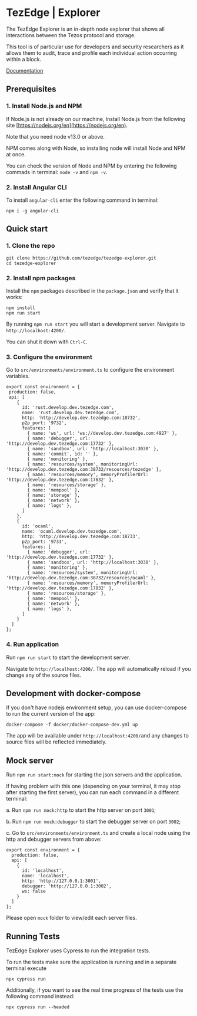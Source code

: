 # TezEdge | Explorer

The TezEdge Explorer is an in-depth node explorer that shows all interactions between the Tezos protocol and storage. 

This tool is of particular use for developers and security researchers as it allows them to audit, trace and profile each individual action occurring within a block.

[Documentation](https://docs.tezedge.com/tezedge/explorer)

## Prerequisites

### 1. Install Node.js and NPM

If Node.js is not already on our machine, Install Node.js from the following site [https://nodejs.org/en](https://nodejs.org/en).

Note that you need node v13.0 or above.

NPM comes along with Node, so installing node will install Node and NPM at once.

You can check the version of Node and NPM by entering the following commads in terminal: `node -v` and `npm -v`.

### 2. Install Angular CLI

To install `angular-cli` enter the following command in terminal:

```
npm i -g angular-cli
```

## Quick start

### 1. Clone the repo
```
git clone https://github.com/tezedge/tezedge-explorer.git
cd tezedge-explorer
```

### 2. Install npm packages
Install the `npm` packages described in the `package.json` and verify that it works:

```
npm install
npm run start
```
By running `npm run start` you will start a development server. Navigate to `http://localhost:4200/`.

You can shut it down with `Ctrl-C`.


### 3. Configure the environment

Go to `src/environments/environment.ts` to configure the environment variables.

```
export const environment = {
 production: false,
 api: [
    {
      id: 'rust.develop.dev.tezedge.com',
      name: 'rust.develop.dev.tezedge.com',
      http: 'http://develop.dev.tezedge.com:18732',
      p2p_port: '9732',
      features: [
        { name: 'ws', url: 'ws://develop.dev.tezedge.com:4927' },
        { name: 'debugger', url: 'http://develop.dev.tezedge.com:17732' },
        { name: 'sandbox', url: 'http://localhost:3030' },
        { name: 'commit', id: '' },
        { name: 'monitoring' },
        { name: 'resources/system', monitoringUrl: 'http://develop.dev.tezedge.com:38732/resources/tezedge' },
        { name: 'resources/memory', memoryProfilerUrl: 'http://develop.dev.tezedge.com:17832' },
        { name: 'resources/storage' },
        { name: 'mempool' },
        { name: 'storage' },
        { name: 'network' },
        { name: 'logs' },
      ]
    },
    {
      id: 'ocaml',
      name: 'ocaml.develop.dev.tezedge.com',
      http: 'http://develop.dev.tezedge.com:18733',
      p2p_port: '9733',
      features: [
        { name: 'debugger', url: 'http://develop.dev.tezedge.com:17732' },
        { name: 'sandbox', url: 'http://localhost:3030' },
        { name: 'monitoring' },
        { name: 'resources/system', monitoringUrl: 'http://develop.dev.tezedge.com:38732/resources/ocaml' },
        { name: 'resources/memory', memoryProfilerUrl: 'http://develop.dev.tezedge.com:17832' },
        { name: 'resources/storage' },
        { name: 'mempool' },
        { name: 'network' },
        { name: 'logs' },
      ]
    }
  ]
};
```

### 4. Run application

Run `npm run start` to start the development server. 

Navigate to `http://localhost:4200/`. The app will automatically reload if you change any of the source files.

## Development with docker-compose

If you don't have nodejs environment setup, you can use docker-compose to run the current version
of the app:

```
docker-compose -f docker/docker-compose-dev.yml up
```

The app will be available under `http://localhost:4200/`and any changes to source files will
be reflected immediately.

## Mock server

Run `npm run start:mock` for starting the json servers and the application. 

If having problem with this one (depending on your terminal, it may stop after starting the first server), you can run each command in a different terminal:

a. Run `npm run mock:http` to start the http server on port `3001`;

b. Run `npm run mock:debugger` to start the debugger server on port `3002`;

c. Go to `src/environments/environment.ts` and create a local node using the http and debugger servers from above:
```
export const environment = {
  production: false,
  api: [
    {
      id: 'localhost',
      name: 'localhost',
      http: 'http://127.0.0.1:3001',
      debugger: 'http://127.0.0.1:3002',
      ws: false
    }
  ]
};
```

Please open `mock` folder to view/edit each server files.


## Running Tests

TezEdge Explorer uses Cypress to run the integration tests.

To run the tests make sure the application is running and in a separate terminal execute

`npx cypress run`

Additionally, if you want to see the real time progress of the tests use the following command instead:

`npx cypress run --headed`
